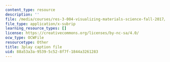 ```yaml
---
content_type: resource
description: ''
file: /media/courses/res-3-004-visualizing-materials-science-fall-2017/88a53a3a95395c528f7f1844a3261283_n9eMl6uLZeU.vtt
file_type: application/x-subrip
learning_resource_types: []
license: https://creativecommons.org/licenses/by-nc-sa/4.0/
ocw_type: OCWFile
resourcetype: Other
title: 3play caption file
uid: 88a53a3a-9539-5c52-8f7f-1844a3261283
---
```

